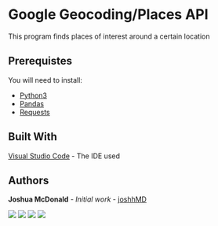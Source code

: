 # Google Geocoding/Places API

This program finds places of interest around a certain location

## Prerequistes 

You will need to install: 

* [Python3](https://www.python.org)
* [Pandas](https://pandas.pydata.org/)
* [Requests](https://requests.readthedocs.io/en/master/)


## Built With

[Visual Studio Code](https://code.visualstudio.com/) - The IDE used

## Authors

**Joshua McDonald** - *Initial work* - [joshhMD](https://github.com/joshhMD)

![](https://cdn.discordapp.com/attachments/749748349896491029/750494396738174986/unknown.png)
![](https://cdn.discordapp.com/attachments/749748349896491029/750494471707426856/unknown.png)
![](https://cdn.discordapp.com/attachments/749748349896491029/750494880135905320/unknown.png)
![](https://cdn.discordapp.com/attachments/749748349896491029/750494978777677954/unknown.png)
